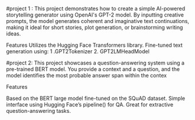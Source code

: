 #project 1 : This project demonstrates how to create a simple AI-powered storytelling generator using OpenAI's GPT-2 model. 
By inputting creative prompts, the model generates coherent and imaginative text continuations, making it ideal 
for short stories, plot generation, or brainstorming writing ideas.

Features
Utilizes the Hugging Face Transformers library.
Fine-tuned text generation using:
1 .GPT2Tokenizer
2. GPT2LMHeadModel

#project 2: 
This project showcases a question-answering system using a pre-trained BERT model. You provide a context and a question, and the model identifies the most probable answer span within the contex

Features

Based on the BERT large model fine-tuned on the SQuAD dataset.
Simple interface using Hugging Face’s pipeline() for QA.
Great for extractive question-answering tasks.
